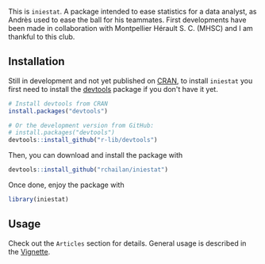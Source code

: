 This is `iniestat`. A package intended to ease statistics for a data analyst, as Andrès used to ease the ball for his teammates. First developments have been made in collaboration with Montpellier Hérault S. C. (MHSC) and I am thankful to this club.

## Installation

Still in development and not yet published on [CRAN](https://cran.r-project.org/), to install `iniestat` you first need to install the [devtools](https://github.com/r-lib/devtools) package if you don't have it yet.

```r 
# Install devtools from CRAN
install.packages("devtools")

# Or the development version from GitHub:
# install.packages("devtools")
devtools::install_github("r-lib/devtools")
```

Then, you can download and install the package with

```r
devtools::install_github("rchailan/iniestat")
```

Once done, enjoy the package with

```r
library(iniestat)
```

## Usage

Check out the `Articles` section for details. General usage is described in the [Vignette](https://rchailan.github.io/iniestat/articles/iniestat-vignette.html).
